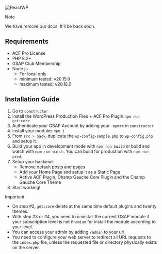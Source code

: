 ![ReactWP](https://reactwp.com/github-image/banner-black.jpg)

> [!NOTE]
> We have remove our docs. It'll be back soon.

## Requirements
- ACF Pro License
- PHP 8.2+
- GSAP Club Membership
- Node.js
	- For local only
	- minimum tested: v20.15.0
	- maximum tested: v20.18.0

## Installation Guide
1. Go to `constructor`
2. Install the WordPress Production Files + ACF Pro Plugin `npm run get:core`
3. Authenticate your GSAP Account by adding your `.npmrc` in `constructor`
4. Install your modules `npm i`
5. From `src > back`, duplicate the `wp-config-sample.php` to `wp-config.php` and setup it.
6. Build your app in development mode with `npm run build` or build and watch with `npm run watch`. You can build for production with `npm run prod`.
7. Setup your backend:
	- Remove default posts and pages
	- Add your Home Page and setup it as a Static Page
	- Active ACF Plugin, Champ Gauche Core Plugin and the Champ Gauche Core Theme
8. Start working!

> [!IMPORTANT]
> - On step #2, `get:core` delete at the same time default plugins and twenty themes.
> - With step #3 or #4, you need to uninstall the current GSAP module if your subscription level is not `Premium` for install the module according to your level.
> - You can access your admin by adding `/admin` to your url.
> - You need to configure your web server to redirect all URL requests to the `index.php` file, unless the requested file or directory physically exists on the server.